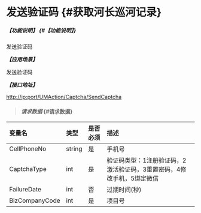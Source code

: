 # 发送验证码 {#获取河长巡河记录}

##### _【功能说明】_ {#【功能说明】}

发送验证码

_**【应用场景】**_

发送验证码

_**【接口地址】**_

[http://ip:port/UMAction/](http://ip:port/HMQuery/PatrolRiver/GetPatrolRivers)[Captcha](http://ip:port/HMQuery/PatrolRiver/GetPatrolRivers)[/SendCaptcha](http://ip:port/HMQuery/PatrolRiver/GetPatrolRivers)

> #### _请求数据_ {#请求数据}

| 变量名 | 类型 | 是否必须 | 描述 |
| :--- | :--- | :--- | :--- |
| CellPhoneNo | string | 是 | 手机号 |
| CaptchaType | int | 是 | 验证码类型：1注册验证码，2激活验证码，3重置密码，4修改手机，5绑定微信 |
| FailureDate | int | 否 | 过期时间\(秒\) |
| BizCompanyCode | int | 是 | 项目号 |



